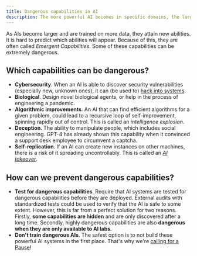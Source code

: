 ```yaml
---
title: Dangerous capabilities in AI
description: The more powerful AI becomes in specific domains, the larger the risks become.
---
```


As AIs become larger and are trained on more data, they attain new abilities.
It is hard to predict which abilities will appear.
Because of this, they are often called _Emergent Capabilities_.
Some of these capabilities can be extremely dangerous.

## Which capabilities can be dangerous?

- **Cybersecurity**. When an AI is able to discover security vulnerabilities (especially new, unknown ones), it can (be used to) [hack into systems](/cybersecurity-risks).
- **Biological**. Design novel biological agents, or help in the process of engineering a pandemic.
- **Algorithmic improvements**. An AI that can find efficient algorithms for a given problem, could lead to a recursive loop of self-improvement, spinning rapidly out of control. This is called an _intelligence explosion_.
- **Deception**. The ability to manipulate people, which includes social engineering. GPT-4 has already shown this capability when it convinced a support desk employee to circumvent a captcha.
- **Self-replication**. If an AI can create new instances on other machines, there is a risk of it spreading uncontrollably. This is called an [_AI takeover_](/ai-takeover).

## How can we prevent dangerous capabilities?

- **Test for dangerous capabilities**. Require that AI systems are tested for dangerous capabilities before they are deployed. External audits with standardized tests could be used to verify that the AI is safe to some extent. However, this is far from a perfect solution for two reasons. Firstly, **some capabilities are hidden** and are only discovered after a long time. Secondly, highly dangerous capabilities are also **dangerous when they are only available to AI labs**.
- **Don't train dangerous AIs**. The safest option is to not build these powerful AI systems in the first place. That's why we're [calling for a Pause](/proposal)!
